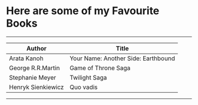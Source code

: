 # Here are some of my Favourite Books

---

|Author|Title|
|---|---|
|Arata Kanoh|Your Name: Another Side: Earthbound|
|George R.R.Martin|Game of Throne Saga|
|Stephanie Meyer|Twilight Saga|
|Henryk Sienkiewicz|Quo vadis|

---

